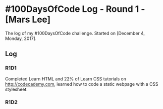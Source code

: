 # #100DaysOfCode Log - Round 1 - [Mars Lee]

The log of my #100DaysOfCode challenge. Started on [December 4, Monday, 2017].

## Log

### R1D1 
Completed Learn HTML and 22% of Learn CSS tutorials on http://codecademy.com, learned how to code a static webpage with a CSS stylesheet.

### R1D2
